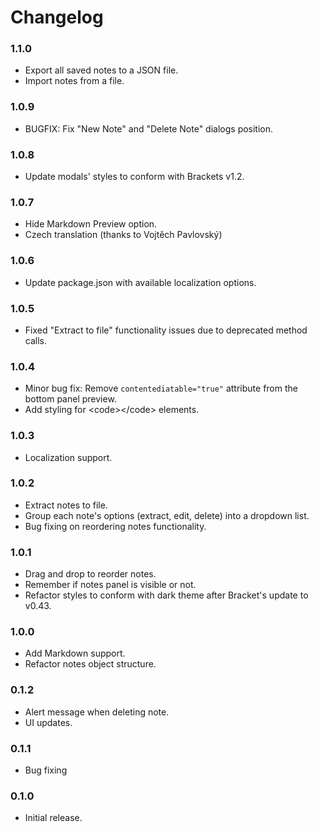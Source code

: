 # Changelog

### 1.1.0
- Export all saved notes to a JSON file.
- Import notes from a file.

### 1.0.9
- BUGFIX: Fix "New Note" and "Delete Note" dialogs position.

### 1.0.8
- Update modals' styles to conform with Brackets v1.2.

### 1.0.7
- Hide Markdown Preview option.
- Czech translation (thanks to Vojtěch Pavlovský)

### 1.0.6
- Update package.json with available localization options.

### 1.0.5
- Fixed "Extract to file" functionality issues due to deprecated method calls.

### 1.0.4
- Minor bug fix: Remove <code>contentediatable="true"</code> attribute from the bottom panel preview.
- Add styling for &lt;code&gt;&lt;/code&gt; elements.

### 1.0.3
- Localization support.

### 1.0.2
- Extract notes to file.
- Group each note's options (extract, edit, delete) into a dropdown list.
- Bug fixing on reordering notes functionality.

### 1.0.1
- Drag and drop to reorder notes.
- Remember if notes panel is visible or not.
- Refactor styles to conform with dark theme after Bracket's update to v0.43.

### 1.0.0
- Add Markdown support.
- Refactor notes object structure.

### 0.1.2
- Alert message when deleting note.
- UI updates.

### 0.1.1
- Bug fixing

### 0.1.0
- Initial release.
